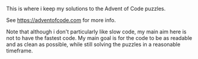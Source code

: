 This is where i keep my solutions to the Advent of Code puzzles.

See https://adventofcode.com for more info.

Note that although i don't particularly like slow code, my main aim here is not to have the fastest code. My main goal is for the code to be as readable and as clean as possible, while still solving the puzzles in a reasonable timeframe.
